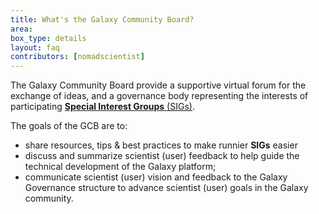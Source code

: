 ```yaml
---
title: What's the Galaxy Community Board?
area:
box_type: details
layout: faq
contributors: [nomadscientist]
---
```


The Galaxy Community Board provide a supportive virtual forum for the exchange of ideas, and a governance body representing the interests of participating [**Special Interest Groups** (SIGs)](https://galaxyproject.org/community/sig/).

The goals of the GCB are to:

 - share resources, tips & best practices to make runnier **SIGs** easier
 - discuss and summarize scientist (user) feedback to help guide the technical development of the Galaxy platform;
 - communicate scientist (user) vision and feedback to the Galaxy Governance structure to advance scientist (user) goals in the Galaxy community.
